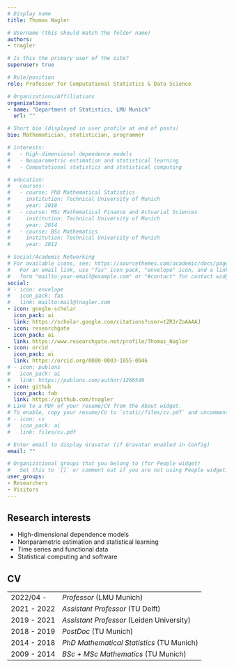 ```yaml
---
# Display name
title: Thomas Nagler

# Username (this should match the folder name)
authors:
- tnagler

# Is this the primary user of the site?
superuser: true

# Role/position
role: Professor for Computational Statistics & Data Science

# Organizations/Affiliations
organizations:
- name: "Department of Statistics, LMU Munich"
  url: ""

# Short bio (displayed in user profile at end of posts)
bio: Mathematician, statistician, programmer

# interests:
#   - High-dimensional dependence models
#   - Nonparametric estimation and statistical learning
#   - Computational statistics and statistical computing

# education:
#   courses:
#   - course: PhD Mathematical Statistics
#     institution: Technical University of Munich
#     year: 2018
#   - course: MSc Mathematical Finance and Actuarial Sciences
#     institution: Technical University of Munich
#     year: 2014
#   - course: BSc Mathematics
#     institution: Technical University of Munich
#     year: 2012

# Social/Academic Networking
# For available icons, see: https://sourcethemes.com/academic/docs/page-builder/#icons
#   For an email link, use "fas" icon pack, "envelope" icon, and a link in the
#   form "mailto:your-email@example.com" or "#contact" for contact widget.
social:
# - icon: envelope
#   icon_pack: fas
#   link: mailto:mail@tnagler.com
- icon: google-scholar
  icon_pack: ai
  link: https://scholar.google.com/citations?user=tZR1rZoAAAAJ
- icon: researchgate
  icon_pack: ai
  link: https://www.researchgate.net/profile/Thomas_Nagler
- icon: orcid
  icon_pack: ai
  link: https://orcid.org/0000-0003-1855-0046
# - icon: publons
#   icon_pack: ai
#   link: https://publons.com/author/1266549
- icon: github
  icon_pack: fab
  link: https://github.com/tnagler
# Link to a PDF of your resume/CV from the About widget.
# To enable, copy your resume/CV to `static/files/cv.pdf` and uncomment the lines below.
# - icon: cv
#   icon_pack: ai
#   link: files/cv.pdf

# Enter email to display Gravatar (if Gravatar enabled in Config)
email: ""

# Organizational groups that you belong to (for People widget)
#   Set this to `[]` or comment out if you are not using People widget.
user_groups:
- Researchers
- Visitors
---
```


<!-- I am Professor for Computational Statistics & Data Science at the Department of Statistics, [LMU Munich](https://www.en.statistik.uni-muenchen.de/index.html), and affiliated with the [Munich Center for Machine Learning](https://mcml.ai/). -->


## Research interests 
  - High-dimensional dependence models
  - Nonparametric estimation and statistical learning
  - Time series and functional data
  - Statistical computing and software


## CV

|             |                                           |
|-------------|-------------------------------------------|
| 2022/04 -   | *Professor* (LMU Munich)          |
| 2021 - 2022 | *Assistant Professor* (TU Delft)          |
| 2019 - 2021 | *Assistant Professor* (Leiden University) |
| 2018 - 2019 | *PostDoc* (TU Munich)                     |
| 2014 - 2018 | *PhD Mathematical Statistics* (TU Munich) |
| 2009 - 2014 | *BSc + MSc Mathematics* (TU Munich)       |